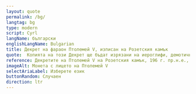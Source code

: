 ```yaml
---
layout: quote
permalink: /bg/
langtag: bg
type: modern
script: Cyrl
langName: български
englishLangName: Bulgarian
title: Декрет на фараон Птолемей V, изписан на Розетския камък
quote:  Копията на този Декрет ще бъдат изрязани на иероглифи, демотични и гръцки на базалтови плочи и поставени в храмовете от първи, втори и трети ред до статуята на Птолемей, вечния бог.
reference: Декретите на Птолемей V на Розетския камък, 196 г. пр.н.е., Британски музей.
imageAlt: Монета с лицето на Птолемей V
selectAriaLabel: Изберете език
buttonRandom: Случаен
direction: ltr
---
```


